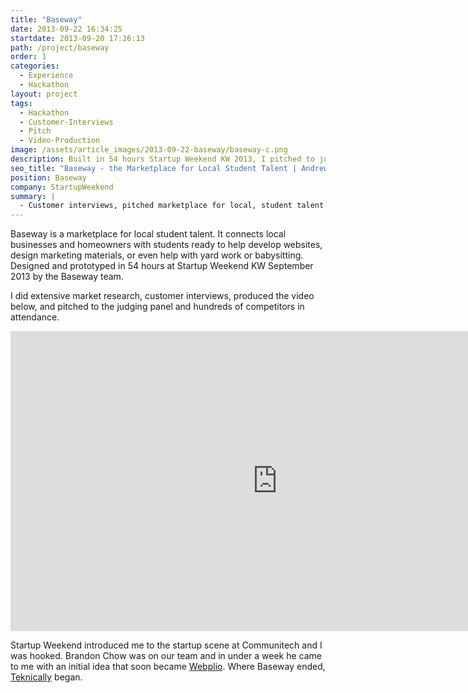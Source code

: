 ```yaml
---
title: "Baseway"
date: 2013-09-22 16:34:25
startdate: 2013-09-20 17:26:13
path: /project/baseway
order: 1
categories:
  - Experience
  - Hackathon
layout: project
tags:
  - Hackathon
  - Customer-Interviews
  - Pitch
  - Video-Production
image: /assets/article_images/2013-09-22-baseway/baseway-c.png
description: Built in 54 hours Startup Weekend KW 2013, I pitched to judges, did customer interviews, and produced our demo video.
seo_title: "Baseway - the Marketplace for Local Student Talent | Andrew Paradi Alexander"
position: Baseway
company: StartupWeekend
summary: |
  - Customer interviews, pitched marketplace for local, student talent
---
```


Baseway is a marketplace for local student talent. It connects local businesses and homeowners with students ready to help develop websites, design marketing materials, or even help with yard work or babysitting. Designed and prototyped in 54 hours at Startup Weekend KW September 2013 by the Baseway team.

I did extensive market research, customer interviews, produced the video below, and pitched to the judging panel and hundreds of competitors in attendance.

<iframe width="853" height="480" src="https://www.youtube-nocookie.com/embed/H0gECQlxbtQ?rel=0&amp;showinfo=0" frameborder="0" allowfullscreen></iframe>

Startup Weekend introduced me to the startup scene at Communitech and I was hooked. Brandon Chow was on our team and in under a week he came to me with an initial idea that soon became <a href="/project/teknically-webplio" target="_blank">Webplio</a>. Where Baseway ended, <a href="/project/teknically-webplio" target="_blank">Teknically</a> began.
